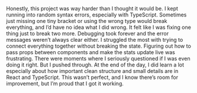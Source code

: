 Honestly, this project was way harder than I thought it would be. I kept running into random syntax errors, especially with TypeScript. Sometimes just missing one tiny bracket or using the wrong type would break everything, and I’d have no idea what I did wrong. It felt like I was fixing one thing just to break two more. Debugging took forever and the error messages weren’t always clear either. 
I struggled the most with trying to connect everything together without breaking the state. Figuring out how to pass props between components and make the stats update live was frustrating. There were moments where I seriously questioned if I was even doing it right. But I pushed through.
At the end of the day, I did learn a lot especially about how important clean structure and small details are in React and TypeScript. This wasn’t perfect, and I know there’s room for improvement, but I’m proud that I got it working. 